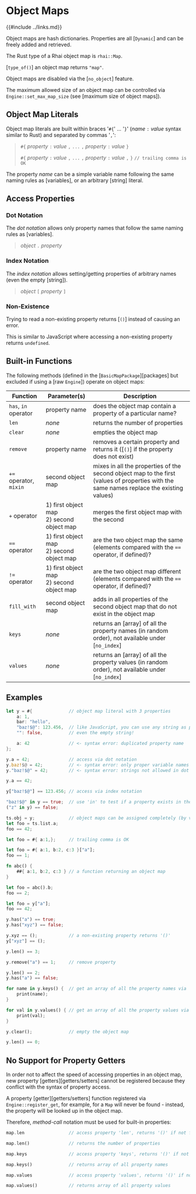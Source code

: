 Object Maps
===========

{{#include ../links.md}}

Object maps are hash dictionaries. Properties are all [`Dynamic`] and can be freely added and retrieved.

The Rust type of a Rhai object map is `rhai::Map`.

[`type_of()`] an object map returns `"map"`.

Object maps are disabled via the [`no_object`] feature.

The maximum allowed size of an object map can be controlled via `Engine::set_max_map_size`
(see [maximum size of object maps]).


Object Map Literals
------------------

Object map literals are built within braces '`#{`' ... '`}`' (_name_ `:` _value_ syntax similar to Rust)
and separated by commas '`,`':

> `#{` _property_ `:` _value_ `,` `...` `,` _property_ `:` _value_ `}`
>
> `#{` _property_ `:` _value_ `,` `...` `,` _property_ `:` _value_ `,` `}`  `// trailing comma is OK`

The property _name_ can be a simple variable name following the same
naming rules as [variables], or an arbitrary [string] literal.


Access Properties
-----------------

### Dot Notation

The _dot notation_ allows only property names that follow the same naming rules as [variables].

> _object_ `.` _property_

### Index Notation

The _index notation_ allows setting/getting properties of arbitrary names (even the empty [string]).

> _object_ `[` _property_ `]`

### Non-Existence

Trying to read a non-existing property returns [`()`] instead of causing an error.

This is similar to JavaScript where accessing a non-existing property returns `undefined`.


Built-in Functions
-----------------

The following methods (defined in the [`BasicMapPackage`][packages] but excluded if using a [raw `Engine`])
operate on object maps:

| Function               | Parameter(s)                                 | Description                                                                                                                              |
| ---------------------- | -------------------------------------------- | ---------------------------------------------------------------------------------------------------------------------------------------- |
| `has`, `in` operator   | property name                                | does the object map contain a property of a particular name?                                                                             |
| `len`                  | _none_                                       | returns the number of properties                                                                                                         |
| `clear`                | _none_                                       | empties the object map                                                                                                                   |
| `remove`               | property name                                | removes a certain property and returns it ([`()`] if the property does not exist)                                                        |
| `+=` operator, `mixin` | second object map                            | mixes in all the properties of the second object map to the first (values of properties with the same names replace the existing values) |
| `+` operator           | 1) first object map<br/>2) second object map | merges the first object map with the second                                                                                              |
| `==` operator          | 1) first object map<br/>2) second object map | are the two object map the same (elements compared with the `==` operator, if defined)?                                                  |
| `!=` operator          | 1) first object map<br/>2) second object map | are the two object map different (elements compared with the `==` operator, if defined)?                                                 |
| `fill_with`            | second object map                            | adds in all properties of the second object map that do not exist in the object map                                                      |
| `keys`                 | _none_                                       | returns an [array] of all the property names (in random order), not available under [`no_index`]                                         |
| `values`               | _none_                                       | returns an [array] of all the property values (in random order), not available under [`no_index`]                                        |


Examples
--------

```rust
let y = #{              // object map literal with 3 properties
    a: 1,
    bar: "hello",
    "baz!$@": 123.456,  // like JavaScript, you can use any string as property names...
    "": false,          // even the empty string!

    a: 42               // <- syntax error: duplicated property name
};

y.a = 42;               // access via dot notation
y.baz!$@ = 42;          // <- syntax error: only proper variable names allowed in dot notation
y."baz!$@" = 42;        // <- syntax error: strings not allowed in dot notation

y.a == 42;

y["baz!$@"] == 123.456; // access via index notation

"baz!$@" in y == true;  // use 'in' to test if a property exists in the object map
("z" in y) == false;

ts.obj = y;             // object maps can be assigned completely (by value copy)
let foo = ts.list.a;
foo == 42;

let foo = #{ a:1,};     // trailing comma is OK

let foo = #{ a:1, b:2, c:3 }["a"];
foo == 1;

fn abc() {
    ##{ a:1, b:2, c:3 } // a function returning an object map
}

let foo = abc().b;
foo == 2;

let foo = y["a"];
foo == 42;

y.has("a") == true;
y.has("xyz") == false;

y.xyz == ();            // a non-existing property returns '()'
y["xyz"] == ();

y.len() == 3;

y.remove("a") == 1;     // remove property

y.len() == 2;
y.has("a") == false;

for name in y.keys() {  // get an array of all the property names via 'keys'
    print(name);
}

for val in y.values() { // get an array of all the property values via 'values'
    print(val);
}

y.clear();              // empty the object map

y.len() == 0;
```


No Support for Property Getters
------------------------------

In order not to affect the speed of accessing properties in an object map, new property
[getters][getters/setters] cannot be registered because they conflict with the syntax of
property access.

A property [getter][getters/setters] function registered via `Engine::register_get`, for example,
for a `Map` will never be found - instead, the property will be looked up in the object map.

Therefore, _method-call_ notation must be used for built-in properties:

```rust
map.len                 // access property 'len', returns '()' if not found

map.len()               // returns the number of properties

map.keys                // access property 'keys', returns '()' if not found

map.keys()              // returns array of all property names

map.values              // access property 'values', returns '()' if not found

map.values()            // returns array of all property values
```
